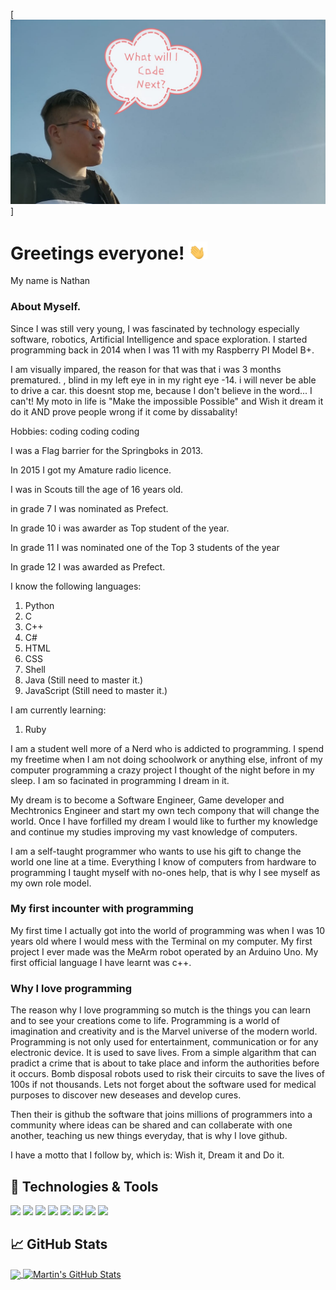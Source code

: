 [![Header](https://raw.githubusercontent.com/Nathan-Busse/Nathan-Busse/master/me.jpeg "Header")]

# Greetings everyone! <img src="https://raw.githubusercontent.com/Nathan-Busse/Nathan-Busse/CODE/waving-hand-joypixels.gif " width="30px">


My name is Nathan

### About Myself.

Since I was still very young, I was fascinated by technology especially software, robotics, Artificial Intelligence and space exploration. 
I started programming back in 2014 when I was 11 with my Raspberry PI Model B+.

I am visually impared, the reason for that was that i was 3 months prematured.
, blind in my left eye  in in my right eye -14.  i will never be able to drive a car.
this doesnt stop me, because I don't believe in the word... I can't!
My moto in life is "Make the impossible Possible" and Wish it dream it do it AND prove people wrong if it come by dissabality!

Hobbies:  coding coding coding

I was a Flag barrier for the Springboks in 2013.

In 2015 I got my Amature radio licence.

I was in Scouts till the age of 16 years old.

in grade 7 I was nominated as Prefect.

In grade 10 i was awarder as Top student of the year.

In grade 11 I was nominated one of the Top 3 students of the year

In grade 12 I was awarded as Prefect.

I know the following languages:

1. Python
2. C
3. C++
4. C#
5. HTML
6. CSS
7. Shell
8. Java (Still need to master it.)
9. JavaScript (Still need to master it.)

I am currently learning:

1. Ruby

I am a student well more of a Nerd who is addicted to programming.
I spend my freetime when I am not doing schoolwork or anything else, infront of my computer programming a crazy project I thought of the night before
in my sleep. I am so facinated in programming I dream in it.

My dream is to become a Software Engineer, Game developer and Mechtronics Engineer and start my own tech compony that will change the world.
Once I have forfilled my dream I would like to further my knowledge and continue my studies improving my vast knowledge of computers.

I am a self-taught programmer who wants to use his gift to change the world one line at a time. 
Everything I know of computers from hardware to programming I taught myself with no-ones help, that is why I see myself as my own role model.

### My first incounter with programming

My first time I actually got into the world of programming was when I was 10 years old where I would mess with the Terminal on my computer.
My first project I ever made was the MeArm robot operated by an Arduino Uno. 
My first official language I have learnt was c++.

### Why I love programming

The reason why I love programming so mutch is the things you can learn and to see your creations come to life.
Programming is a world of imagination and creativity and is the Marvel universe of the modern world.
Programming is not only used for entertainment, communication or for any electronic device. It is used to save lives.
From a simple algarithm that can pradict a crime that is about to take place and inform the authorities before it occurs.
Bomb disposal robots used to risk their circuits to save the lives of 100s if not thousands.
Lets not forget about the software used for medical purposes to discover new deseases and develop cures.

Then their is github the software that joins millions of programmers into a community where ideas can be shared and can collaberate with one another,
teaching us new things everyday, that is why I love github.

I have a motto that I follow by, which is:
Wish it, Dream it and Do it.

## 🔧 Technologies & Tools
![](https://img.shields.io/badge/OS-Linux-informational?style=flat&logo=linux&logoColor=white&color=2bbc8a)
![](https://img.shields.io/badge/OS-Windows-informational?style=flat&logo=windows&logoColor=white&color=2bbc8a)
![](https://img.shields.io/badge/Editor-Pycharm-informational?style=flat&logo=pyCharm-idea&logoColor=white&color=2bbc8a)
![](https://img.shields.io/badge/Code-Python-informational?style=flat&logo=python&logoColor=white&color=2bbc8a)
![](https://img.shields.io/badge/Code-JavaScript-informational?style=flat&logo=javascript&logoColor=white&color=2bbc8a)
![](https://img.shields.io/badge/Code-HTML-informational?style=flat&logo=html&logoColor=white&color=2bbc8a)
![](https://img.shields.io/badge/Code-C++-informational?style=flat&logo=c++&logoColor=white&color=2bbc8a)
![](https://img.shields.io/badge/Shell-Bash-informational?style=flat&logo=gnu-bash&logoColor=white&color=2bbc8a)



## &#x1f4c8; GitHub Stats

<a href="https://github.com/Nathan-Busse">
  <img align="center" src="https://github-readme-stats.vercel.app/api/top-langs/?username=Nathan-Busse&hide=java,html,tex&title_color=ffffff&text_color=c9cacc&icon_color=2bbc8a&bg_color=1d1f21&langs_count=3" />
</a>
<a href="https://github.com/Nathan-Busse">
  <img align="center" src="https://github-readme-stats.vercel.app/api?username=Nathan-Busse&show_icons=true&line_height=27&count_private=true&title_color=ffffff&text_color=c9cacc&icon_color=2bbc8a&bg_color=1d1f21" alt="Martin's GitHub Stats" />
</a>
























